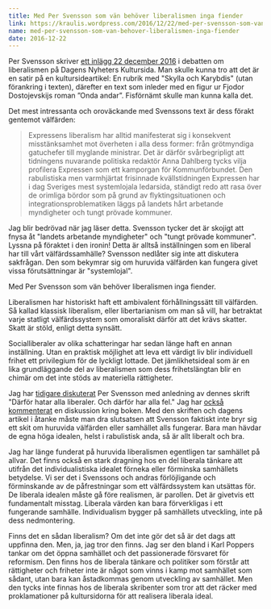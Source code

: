 ```yaml
---
title: Med Per Svensson som vän behöver liberalismen inga fiender
link: https://kraulis.wordpress.com/2016/12/22/med-per-svensson-som-van-behover-liberalismen-inga-fiender/
name: med-per-svensson-som-van-behover-liberalismen-inga-fiender
date: 2016-12-22
---
```

Per Svensson skriver [ett inlägg 22 december 2016](http://www.dn.se/kultur-noje/kulturdebatt/per-svensson-friheten-mellan-skylla-och-karybdis/) i debatten om liberalismen på Dagens Nyheters Kultursida. Man skulle kunna tro att det är en satir på en kultursideartikel: En rubrik med "Skylla och Karybdis" (utan förankring i texten), därefter en text som inleder med en figur ur Fjodor Dostojevskijs roman ”Onda andar”. Fisförnämt skulle man kunna kalla det.

Det mest intressanta och oroväckande med Svenssons text är dess förakt gentemot välfärden:

> Expressens liberalism har alltid manifesterat sig i konsekvent misstänksamhet mot överheten i alla dess former: från grötmyndiga gatuchefer till myglande ministrar. Det är därför svårbegripligt att tidningens nuvarande politiska redaktör Anna Dahlberg tycks vilja profilera Expressen som ett kamporgan för Kommunförbundet. Den rabulistiska men varmhjärtat frisinnade kvällstidningen Expressen har i dag Sveriges mest systemlojala ledarsida, ständigt redo att rasa över de orimliga bördor som på grund av flyktingsituationen och integrationsproblematiken läggs på landets hårt arbetande myndigheter och tungt prövade kommuner.

Jag blir bedrövad när jag läser detta. Svensson tycker det är skojigt att fnysa åt "landets arbetande myndigheter" och "tungt prövade kommuner". Lyssna på föraktet i den ironin! Detta är alltså inställningen som en liberal har till vårt välfärdssamhälle? Svensson nedlåter sig inte att diskutera sakfrågan. Den som bekymrar sig om huruvida välfärden kan fungera givet vissa förutsättningar är "systemlojal".

Med Per Svensson som vän behöver liberalismen inga fiender.



Liberalismen har historiskt haft ett ambivalent förhållningssätt till välfärden. Så kallad klassisk liberalism, eller libertarianism om man så vill, har betraktat varje statligt välfärdssystem som omoraliskt därför att det krävs skatter. Skatt är stöld, enligt detta synsätt.

Socialliberaler av olika schatteringar har sedan länge haft en annan inställning. Utan en praktisk möjlighet att leva ett värdigt liv blir individuell frihet ett privilegium för de lyckligt lottade. Det jämlikhetsideal som är en lika grundläggande del av liberalismen som dess frihetslängtan blir en chimär om det inte stöds av materiella rättigheter.

Jag har [tidigare diskuterat](/posts/) Per Svensson med anledning av dennes skrift "Därför hatar alla liberaler. Och därför har alla fel." Jag har [också kommenterat](/posts/) en diskussion kring boken. Med den skriften och dagens artikel i åtanke måste man dra slutsatsen att Svensson faktiskt inte bryr sig ett skit om huruvida välfärden eller samhället alls fungerar. Bara man hävdar de egna höga idealen, helst i rabulistisk anda, så är allt liberalt och bra.

Jag har länge funderat på huruvida liberalismen egentligen tar samhället på allvar. Det finns också en stark dragning hos en del liberala tänkare att utifrån det individualistiska idealet förneka eller förminska samhällets betydelse. Vi ser det i Svenssons och andras förlöjligande och förminskande av de påfrestningar som ett välfärdssystem kan utsättas för. De liberala idealen måste gå före realismen, är parollen. Det är givetvis ett fundamentalt misstag. Liberala värden kan bara förverkligas i ett fungerande samhälle. Individualism bygger på samhällets utveckling, inte på dess nedmontering.

Finns det en sådan liberalism? Om det inte gör det så är det dags att uppfinna den. Men, ja, jag tror den finns. Jag ser den bland i Karl Poppers tankar om det öppna samhället och det passionerade försvaret för reformism. Den finns hos de liberala tänkare och politiker som förstår att rättigheter och friheter inte är något som vinns i kamp mot samhället som sådant, utan bara kan åstadkommas genom utveckling av samhället. Men den tycks inte finnas hos de liberala skribenter som tror att det räcker med proklamationer på kultursidorna för att realisera liberala ideal.

